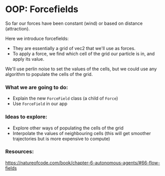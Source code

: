 # OOP: Forcefields

So far our forces have been constant (wind) or based on distance (attraction).

Here we introduce forcefields:

- They are essentially a grid of vec2 that we'll use as forces.
- To apply a force, we find which cell of the grid our particle is in, and apply its value.

We'll use perlin noise to set the values of the cells, but we could use any algorithm to populate the cells of the grid.

### What we are going to do:
- Explain the new ``ForceField`` class (a child of ``Force``)
- Use ``ForceField`` in our app

### Ideas to explore:
- Explore other ways of populating the cells of the grid
- Interpolate the values of neighbouring cells (this will get smoother trajectories but is more expensive to compute)

### Resources:
https://natureofcode.com/book/chapter-6-autonomous-agents/#66-flow-fields
